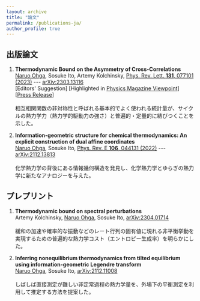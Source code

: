 ```yaml
---
layout: archive
title: "論文"
permalink: /publications-ja/
author_profile: true
---
```


## 出版論文

1. **Thermodynamic Bound on the Asymmetry of Cross-Correlations**   
<u>Naruo Ohga</u>, Sosuke Ito, Artemy Kolchinsky, [Phys. Rev. Lett. **131**, 077101 (2023)](https://doi.org/10.1103/PhysRevLett.131.077101)
--- [arXiv:2303.13116](https://arxiv.org/abs/2303.13116)  
[Editors' Suggestion]
[Highlighted in [Physics Magazine Viewpoint](https://physics.aps.org/articles/v16/142)]
[[Press Release](https://www.s.u-tokyo.ac.jp/ja/press/2023/8610/)]<br><span style="font-size: 10%"></span><br>
相互相関関数の非対称性と呼ばれる基本的でよく使われる統計量が、サイクルの熱力学力（熱力学的駆動力の強さ）と普遍的・定量的に結びつくことを示した。

1. **Information-geometric structure for chemical thermodynamics: An explicit construction of dual affine coordinates**   
<u>Naruo Ohga</u>, Sosuke Ito, [Phys. Rev. E **106**, 044131 (2022)](https://doi.org/10.1103/PhysRevE.106.044131)
--- [arXiv:2112.13813](https://arxiv.org/abs/2112.13813)<br><br>
化学熱力学の背後にある情報幾何構造を発見し、化学熱力学とゆらぎの熱力学に新たなアナロジーを与えた。

## プレプリント

1. **Thermodynamic bound on spectral perturbations**  
Artemy Kolchinsky, <u>Naruo Ohga</u>, Sosuke Ito, 
[arXiv:2304.01714](https://arxiv.org/abs/2304.01714)<br><br>
緩和の加速や確率的な振動などのレート行列の固有値に現れる非平衡挙動を実現するための普遍的な熱力学コスト（エントロピー生成率）を明らかにした。

1. **Inferring nonequilibrium thermodynamics from tilted equilibrium using information-geometric Legendre transform**  
<u>Naruo Ohga</u>, Sosuke Ito, 
[arXiv:2112.11008](https://arxiv.org/abs/2112.11008)<br><br>
しばしば直接測定が難しい非定常過程の熱力学量を、外場下の平衡測定を利用して推定する方法を提案した。
